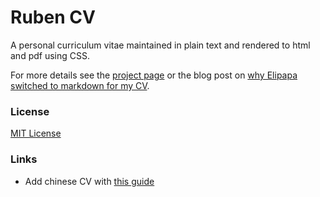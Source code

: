 # Ruben CV

A personal curriculum vitae maintained in plain text and rendered to html and pdf using CSS.

For more details see the [project page](http://elipapa.github.io/markdown-cv) or the blog post on [why Elipapa switched to markdown for my CV](http://elipapa.github.io/blog/why-i-switched-to-markdown-for-my-cv.html).


### License

[MIT License](https://github.com/elipapa/markdown-cv/blob/master/LICENSE)


### Links

 - Add chinese CV with [this guide](http://longqian.me/2017/02/12/jekyll-support-chinese/)